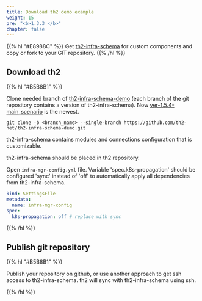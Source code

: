 ```yaml
---
title: Download th2 demo example
weight: 15
pre: "<b>1.3.3 </b>"
chapter: false
---
```


{{% hl "#E8988C" %}}
Get [th2-infra-schema](https://github.com/th2-net/th2-infra-demo-configuration) for custom components and copy or fork to your GIT repository.
{{% /hl %}}

## Download th2

{{% hl "#B5B8B1" %}}

Clone needed branch of [th2-infra-schema-demo](https://github.com/th2-net/th2-infra-schema-demo/tree/master) 
(each branch of the git repository contains a version of th2-infra-schema). 
Now [ver-1.5.4-main_scenario](https://github.com/th2-net/th2-infra-schema-demo/tree/ver-1.5.4-main_scenario) is the newest.

```shell
git clone -b <branch_name> --single-branch https://github.com/th2-net/th2-infra-schema-demo.git
```

th2-infra-schema contains modules and connections configuration that is customizable.

th2-infra-schema should be placed in th2 repository.

Open `infra-mgr-config.yml` file. Variable 'spec.k8s-propagation' should be configured 'sync' instead of 'off' to automatically apply all dependencies from th2-infra-schema.

```yml
kind: SettingsFile
metadata:
  name: infra-mgr-config
spec:
  k8s-propagation: off # replace with sync
```
{{% /hl %}}

## Publish git repository

{{% hl "#B5B8B1" %}}

Publish your repository on github, or use another approach to get ssh access to th2-infra-schema. th2 will sync 
with th2-infra-schema using ssh.

{{% /hl %}}
